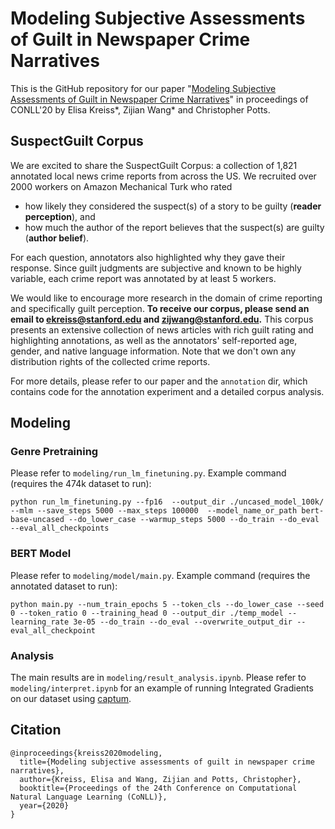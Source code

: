 # Modeling Subjective Assessments of Guilt in Newspaper Crime Narratives

This is the GitHub repository for our paper "[Modeling Subjective Assessments of Guilt in Newspaper Crime Narratives](https://arxiv.org/abs/2006.09589)" in proceedings of CONLL'20 by Elisa Kreiss\*, Zijian Wang\* and Christopher Potts. 



## SuspectGuilt Corpus

We are excited to share the SuspectGuilt Corpus: a collection of 1,821 annotated local news crime reports from across the US. We recruited over 2000 workers on Amazon Mechanical Turk who rated 

* how likely they considered the suspect(s) of a story to be guilty (**reader perception**), and 
* how much the author of the report believes that the suspect(s) are guilty (**author belief**). 

For each question, annotators also highlighted why they gave their response. Since guilt judgments are subjective and known to be highly variable, each crime report was annotated by at least 5 workers.

We would like to encourage more research in the domain of crime reporting and specifically guilt perception. **To receive our corpus, please send an email to ekreiss@stanford.edu and zijwang@stanford.edu.** This corpus presents an extensive collection of news articles with rich guilt rating and highlighting annotations, as well as the annotators' self-reported age, gender, and native language information. Note that we don't own any distribution rights of the collected crime reports.

For more details,  please refer to our paper and the `annotation` dir, which contains code for the annotation experiment and a detailed corpus analysis.


## Modeling
### Genre Pretraining
Please refer to `modeling/run_lm_finetuning.py`. Example command (requires the 474k dataset to run):

```
python run_lm_finetuning.py --fp16  --output_dir ./uncased_model_100k/ --mlm --save_steps 5000 --max_steps 100000  --model_name_or_path bert-base-uncased --do_lower_case --warmup_steps 5000 --do_train --do_eval --eval_all_checkpoints
```

### BERT Model
Please refer to `modeling/model/main.py`. Example command (requires the annotated dataset to run):
```
python main.py --num_train_epochs 5 --token_cls --do_lower_case --seed 0 --token_ratio 0 --training_head 0 --output_dir ./temp_model --learning_rate 3e-05 --do_train --do_eval --overwrite_output_dir --eval_all_checkpoint
```


### Analysis

The main results are in `modeling/result_analysis.ipynb`. Please refer to `modeling/interpret.ipynb`
for an example of running Integrated Gradients on our dataset using [captum](https://captum.ai/tutorials/).



## Citation

```
@inproceedings{kreiss2020modeling,
  title={Modeling subjective assessments of guilt in newspaper crime narratives},
  author={Kreiss, Elisa and Wang, Zijian and Potts, Christopher},
  booktitle={Proceedings of the 24th Conference on Computational Natural Language Learning (CoNLL)},
  year={2020}
}
```
